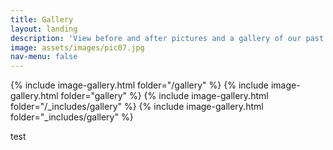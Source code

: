```yaml
---
title: Gallery
layout: landing
description: 'View before and after pictures and a gallery of our past projects'
image: assets/images/pic07.jpg
nav-menu: false
---
```


<!-- Main -->
<div id="main">

<!-- One -->
<section id="one">
	<div class="inner">
		{% include image-gallery.html folder="/gallery" %}
		{% include image-gallery.html folder="gallery" %}
		{% include image-gallery.html folder="/_includes/gallery" %}
		{% include image-gallery.html folder="_includes/gallery" %}
		<p>test</p>
	</div>
</section>


